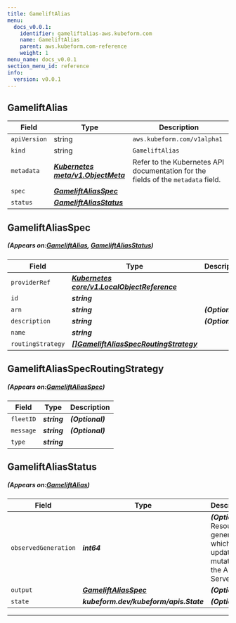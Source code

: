 ```yaml
---
title: GameliftAlias
menu:
  docs_v0.0.1:
    identifier: gameliftalias-aws.kubeform.com
    name: GameliftAlias
    parent: aws.kubeform.com-reference
    weight: 1
menu_name: docs_v0.0.1
section_menu_id: reference
info:
  version: v0.0.1
---
```


## GameliftAlias
| Field | Type | Description |
| ------ | ----- | ----------- |
| `apiVersion` | string | `aws.kubeform.com/v1alpha1` |
|    `kind` | string | `GameliftAlias` |
| `metadata` | ***[Kubernetes meta/v1.ObjectMeta](https://kubernetes.io/docs/reference/generated/kubernetes-api/v1.13/#objectmeta-v1-meta)***|Refer to the Kubernetes API documentation for the fields of the `metadata` field.|
| `spec` | ***[GameliftAliasSpec](#GameliftAliasSpec)***||
| `status` | ***[GameliftAliasStatus](#GameliftAliasStatus)***||
## GameliftAliasSpec
##### (Appears on:[GameliftAlias](#GameliftAlias), [GameliftAliasStatus](#GameliftAliasStatus))
| Field | Type | Description |
| ------ | ----- | ----------- |
| `providerRef` | ***[Kubernetes core/v1.LocalObjectReference](https://kubernetes.io/docs/reference/generated/kubernetes-api/v1.13/#localobjectreference-v1-core)***||
| `id` | ***string***||
| `arn` | ***string***| ***(Optional)*** |
| `description` | ***string***| ***(Optional)*** |
| `name` | ***string***||
| `routingStrategy` | ***[[]GameliftAliasSpecRoutingStrategy](#GameliftAliasSpecRoutingStrategy)***||
## GameliftAliasSpecRoutingStrategy
##### (Appears on:[GameliftAliasSpec](#GameliftAliasSpec))
| Field | Type | Description |
| ------ | ----- | ----------- |
| `fleetID` | ***string***| ***(Optional)*** |
| `message` | ***string***| ***(Optional)*** |
| `type` | ***string***||
## GameliftAliasStatus
##### (Appears on:[GameliftAlias](#GameliftAlias))
| Field | Type | Description |
| ------ | ----- | ----------- |
| `observedGeneration` | ***int64***| ***(Optional)*** Resource generation, which is updated on mutation by the API Server.|
| `output` | ***[GameliftAliasSpec](#GameliftAliasSpec)***| ***(Optional)*** |
| `state` | ***kubeform.dev/kubeform/apis.State***| ***(Optional)*** |
---
